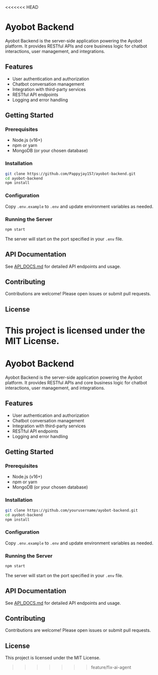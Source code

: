 <<<<<<< HEAD
# Ayobot Backend

Ayobot Backend is the server-side application powering the Ayobot platform. It provides RESTful APIs and core business logic for chatbot interactions, user management, and integrations.

## Features

- User authentication and authorization
- Chatbot conversation management
- Integration with third-party services
- RESTful API endpoints
- Logging and error handling

## Getting Started

### Prerequisites

- Node.js (v16+)
- npm or yarn
- MongoDB (or your chosen database)

### Installation

```bash
git clone https://github.com/Pappyjay157/ayobot-backend.git
cd ayobot-backend
npm install
```

### Configuration

Copy `.env.example` to `.env` and update environment variables as needed.

### Running the Server

```bash
npm start
```

The server will start on the port specified in your `.env` file.

## API Documentation

See [API_DOCS.md](API_DOCS.md) for detailed API endpoints and usage.

## Contributing

Contributions are welcome! Please open issues or submit pull requests.

## License

This project is licensed under the MIT License.
=======
# Ayobot Backend

Ayobot Backend is the server-side application powering the Ayobot platform. It provides RESTful APIs and core business logic for chatbot interactions, user management, and integrations.

## Features

- User authentication and authorization
- Chatbot conversation management
- Integration with third-party services
- RESTful API endpoints
- Logging and error handling

## Getting Started

### Prerequisites

- Node.js (v16+)
- npm or yarn
- MongoDB (or your chosen database)

### Installation

```bash
git clone https://github.com/yourusername/ayobot-backend.git
cd ayobot-backend
npm install
```

### Configuration

Copy `.env.example` to `.env` and update environment variables as needed.

### Running the Server

```bash
npm start
```

The server will start on the port specified in your `.env` file.

## API Documentation

See [API_DOCS.md](API_DOCS.md) for detailed API endpoints and usage.

## Contributing

Contributions are welcome! Please open issues or submit pull requests.

## License

This project is licensed under the MIT License.
>>>>>>> feature/fix-ai-agent
